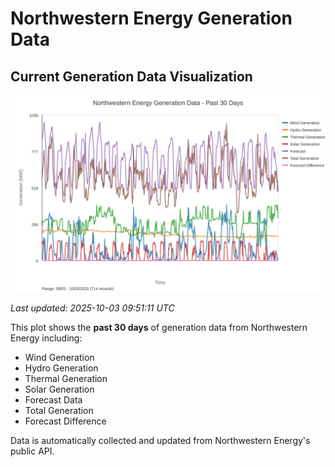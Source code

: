 # Northwestern Energy Generation Data

## Current Generation Data Visualization

![Northwestern Energy Generation Data](images/nwe_generation_plot.svg)

*Last updated: 2025-10-03 09:51:11 UTC*

This plot shows the **past 30 days** of generation data from Northwestern Energy including:
- Wind Generation
- Hydro Generation  
- Thermal Generation
- Solar Generation
- Forecast Data
- Total Generation
- Forecast Difference

Data is automatically collected and updated from Northwestern Energy's public API.

